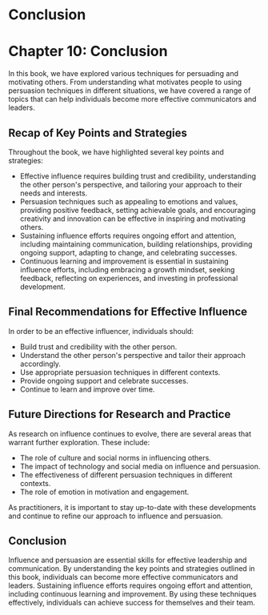 # Conclusion

Chapter 10: Conclusion
======================

In this book, we have explored various techniques for persuading and motivating others. From understanding what motivates people to using persuasion techniques in different situations, we have covered a range of topics that can help individuals become more effective communicators and leaders.

Recap of Key Points and Strategies
----------------------------------

Throughout the book, we have highlighted several key points and strategies:

* Effective influence requires building trust and credibility, understanding the other person's perspective, and tailoring your approach to their needs and interests.
* Persuasion techniques such as appealing to emotions and values, providing positive feedback, setting achievable goals, and encouraging creativity and innovation can be effective in inspiring and motivating others.
* Sustaining influence efforts requires ongoing effort and attention, including maintaining communication, building relationships, providing ongoing support, adapting to change, and celebrating successes.
* Continuous learning and improvement is essential in sustaining influence efforts, including embracing a growth mindset, seeking feedback, reflecting on experiences, and investing in professional development.

Final Recommendations for Effective Influence
---------------------------------------------

In order to be an effective influencer, individuals should:

* Build trust and credibility with the other person.
* Understand the other person's perspective and tailor their approach accordingly.
* Use appropriate persuasion techniques in different contexts.
* Provide ongoing support and celebrate successes.
* Continue to learn and improve over time.

Future Directions for Research and Practice
-------------------------------------------

As research on influence continues to evolve, there are several areas that warrant further exploration. These include:

* The role of culture and social norms in influencing others.
* The impact of technology and social media on influence and persuasion.
* The effectiveness of different persuasion techniques in different contexts.
* The role of emotion in motivation and engagement.

As practitioners, it is important to stay up-to-date with these developments and continue to refine our approach to influence and persuasion.

Conclusion
----------

Influence and persuasion are essential skills for effective leadership and communication. By understanding the key points and strategies outlined in this book, individuals can become more effective communicators and leaders. Sustaining influence efforts requires ongoing effort and attention, including continuous learning and improvement. By using these techniques effectively, individuals can achieve success for themselves and their team.